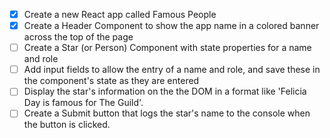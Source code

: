 
- [x] Create a new React app called Famous People
- [x] Create a Header Component to show the app name in a colored banner across the top of the page
- [ ] Create a Star (or Person) Component with state properties for a name and role
- [ ] Add input fields to allow the entry of a name and role, and save these in the component's state as they are entered
- [ ] Display the star's information on the the DOM in a format like 'Felicia Day is famous for The Guild'.
- [ ] Create a Submit button that logs the star's name to the console when the button is clicked.